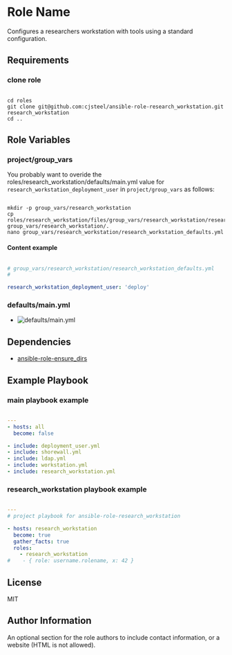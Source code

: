 Role Name
=========

Configures a researchers workstation with tools using a standard configuration.

Requirements
------------

### clone role

```shell

cd roles
git clone git@github.com:cjsteel/ansible-role-research_workstation.git research_workstation
cd ..

```

Role Variables
--------------

### project/group_vars

You probably want to overide the roles/research_workstation/defaults/main.yml value for `research_workstation_deployment_user` in `project/group_vars` as follows:

```shell

mkdir -p group_vars/research_workstation
cp roles/research_workstation/files/group_vars/research_workstation/research_workstation_defaults.yml group_vars/research_workstation/.
nano group_vars/research_workstation/research_workstation_defaults.yml

```

#### Content example

```yaml

# group_vars/research_workstation/research_workstation_defaults.yml
#

research_workstation_deployment_user: 'deploy'

```

### defaults/main.yml

* ![defaults/main.yml](http://github.com/cjsteel/ansible-role-research_workstation/blob/master/defaults/main.yml)


Dependencies
------------

* [ansible-role-ensure_dirs](https://github.com/csteel/ansible-role-ensure_dirs)

Example Playbook
----------------

### main playbook example

```yaml

---
- hosts: all
  become: false

- include: deployment_user.yml
- include: shorewall.yml
- include: ldap.yml
- include: workstation.yml
- include: research_workstation.yml

```

### research_workstation playbook example

```yaml

---
# project playbook for ansible-role-research_workstation

- hosts: research_workstation
  become: true
  gather_facts: true
  roles:
    - research_workstation
#    - { role: username.rolename, x: 42 }

```

License
-------

MIT

Author Information
------------------

An optional section for the role authors to include contact information, or a website (HTML is not allowed).
